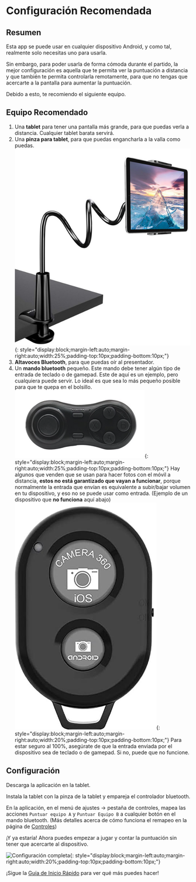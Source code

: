 # Configuración Recomendada

## Resumen
Esta app se puede usar en cualquier dispositivo Android, y como tal, realmente solo necesitas uno para usarla.

Sin embargo, para poder usarla de forma cómoda durante el partido, la mejor configuración es aquella que
te permita ver la puntuación a distancia y que también te permita controlarla remotamente, para que no
tengas que acercarte a la pantalla para aumentar la puntuación.

Debido a esto, te recomiendo el siguiente equipo.

## Equipo Recomendado

1. Una **tablet** para tener una pantalla más grande, para que puedas verla a distancia. Cualquier tablet barata servirá.
2. Una **pinza para tablet**, para que puedas engancharla a la valla como puedas.
  ![Tablet Grip Example](./assets/tabletgrip.png "Tablet Grip Example"){: style="display:block;margin-left:auto;margin-right:auto;width:25%;padding-top:10px;padding-bottom:10px;"}
3. **Altavoces Bluetooth**, para que puedas oír al presentador.
4. Un **mando bluetooth** pequeño. Este mando debe tener algún tipo de entrada de teclado o de gamepad.
  Este de aquí es un ejemplo, pero cualquiera puede servir. Lo ideal es que sea lo más pequeño posible para que te quepa en el bolsillo.
  ![Bluetooth Gamepad Example](./assets/controller.png "Bluetooth Gamepad Example"){: style="display:block;margin-left:auto;margin-right:auto;width:25%;padding-top:10px;padding-bottom:10px;"}
  Hay algunos que venden que se usan para hacer fotos con el móvil a distancia, **estos no está garantizado que vayan a funcionar**, porque normalmente la entrada que envían es equivalente a subir/bajar volumen en tu dispositivo, y eso no se puede usar como entrada. (Ejemplo de un dispositivo que **no funciona** aquí abajo)
  ![Android Camera Shutter](./assets/camerashutter.png "Android Camera Shutter"){: style="display:block;margin-left:auto;margin-right:auto;width:20%;padding-top:10px;padding-bottom:10px;"}
  Para estar seguro al 100%, asegúrate de que la entrada enviada por el dispositivo sea de teclado o de gamepad. Si no, puede que no funcione.

## Configuración

Descarga la aplicación en la tablet.

Instala la tablet con la pinza de la tablet y empareja el controlador bluetooth.

En la aplicación, en el menú de ajustes -> pestaña de controles, mapea las acciones `Puntuar equipo A` y `Puntuar Equipo B` a cualquier botón en el mando bluetooth. (Más detalles acerca de cómo funciona el remapeo en la página de [Controles](./settings/controls.md))

¡Y ya estaría! Ahora puedes empezar a jugar y contar la puntuación sin tener que acercarte al dispositivo.

![Configuración completa](./assets/padel.gif "Configuración completa"){: style="display:block;margin-left:auto;margin-right:auto;width:20%;padding-top:10px;padding-bottom:10px;"}

¡Sigue la [Guía de Inicio Rápido](./quickstart.md) para ver qué más puedes hacer!
